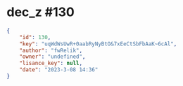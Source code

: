 
# dec_z #130
                
```JSON
{
    "id": 130,
    "key": "uqWdWsUwR+0aabRyNyBtO&7xEeCtSbFbAaK~6cAl",
    "author": "fwRelik",
    "owner": "undefined",
    "lisance_key": null,
    "date": "2023-3-08 14:36"
}
```
    
